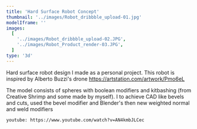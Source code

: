 ```yaml
---
title: 'Hard Surface Robot Concept'
thumbnail: '../images/Robot_dribbble_upload-01.jpg'
modelIframe: ''
images:
  [
    '../images/Robot_dribbble_upload-02.JPG',
    '../images/Robot_Product_render-03.JPG',
  ]
type: '3d'
---
```


Hard surface robot design I made as a personal project.
This robot is inspired by Alberto Buzzi's drone https://artstation.com/artwork/Pmo6eL

The model consists of spheres with boolean modifiers and
kitbashing (from Creative Shrimp and some made by myself).
I to achieve CAD like bevels and cuts, used the bevel modifier
and Blender's then new weighted normal
and weld modifiers

`youtube: https://www.youtube.com/watch?v=AN4kmbJLCec`
